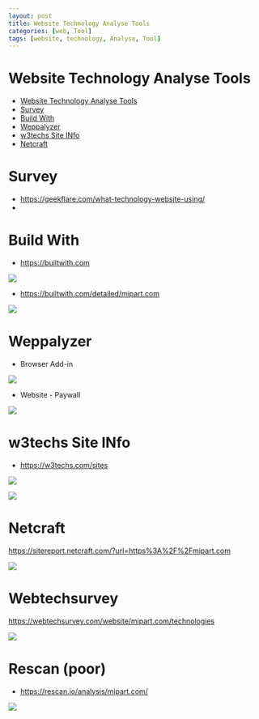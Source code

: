 ```yaml
---
layout: post
title: Website Technology Analyse Tools
categories: [web, Tool]
tags: [website, technology, Analyse, Tool]
--- 
```

# Website Technology Analyse Tools

- [Website Technology Analyse Tools](#website-technology-analyse-tools)
- [Survey](#survey)
- [Build With](#build-with)
- [Weppalyzer](#weppalyzer)
- [w3techs Site INfo](#w3techs-site-info)
- [Netcraft](#netcraft)

# Survey 
- https://geekflare.com/what-technology-website-using/
- 

# Build With 
- https://builtwith.com

![](../pic/20220930112146_buildwith_web.png)  

- https://builtwith.com/detailed/mipart.com

![](../pic/20220930111331_build_with.png)  

# Weppalyzer 

- Browser Add-in

![](../pic/20220930111715_weppalyzer.png)  

- Website - Paywall 

![](../pic/20220930111832_weppalyzer_paywall.png)  

# w3techs Site INfo 

- https://w3techs.com/sites

![](../pic/20220930114421_w3techs-sites-info.png)  

![](../pic/20220930114537_w3tech_site_info_detail.png)  

# Netcraft 

https://sitereport.netcraft.com/?url=https%3A%2F%2Fmipart.com

![](../pic/20220930114649_netcraft_result.png)  

# Webtechsurvey

https://webtechsurvey.com/website/mipart.com/technologies

![](../pic/20220930115412_WebTEchSurvey.png)  

# Rescan (poor)
- https://rescan.io/analysis/mipart.com/
  
![](../pic/20220930115900_rescan.png)  